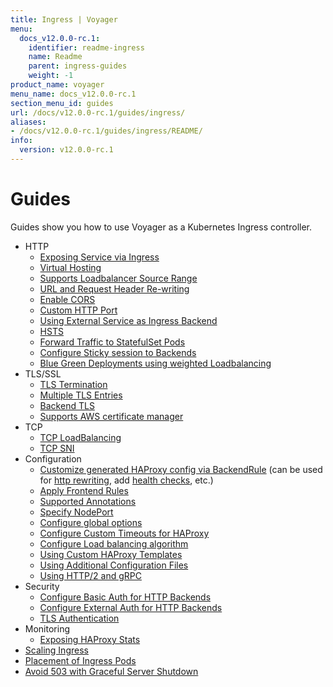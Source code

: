 ```yaml
---
title: Ingress | Voyager
menu:
  docs_v12.0.0-rc.1:
    identifier: readme-ingress
    name: Readme
    parent: ingress-guides
    weight: -1
product_name: voyager
menu_name: docs_v12.0.0-rc.1
section_menu_id: guides
url: /docs/v12.0.0-rc.1/guides/ingress/
aliases:
- /docs/v12.0.0-rc.1/guides/ingress/README/
info:
  version: v12.0.0-rc.1
---
```


# Guides

Guides show you how to use Voyager as a Kubernetes Ingress controller.

- HTTP
  - [Exposing Service via Ingress](/docs/v12.0.0-rc.1/guides/ingress/http/single-service)
  - [Virtual Hosting](/docs/v12.0.0-rc.1/guides/ingress/http/virtual-hosting)
  - [Supports Loadbalancer Source Range](/docs/v12.0.0-rc.1/guides/ingress/http/source-range)
  - [URL and Request Header Re-writing](/docs/v12.0.0-rc.1/guides/ingress/http/rewrite-rules)
  - [Enable CORS](/docs/v12.0.0-rc.1/guides/ingress/http/cors)
  - [Custom HTTP Port](/docs/v12.0.0-rc.1/guides/ingress/http/custom-http-port)
  - [Using External Service as Ingress Backend](/docs/v12.0.0-rc.1/guides/ingress/http/external-svc)
  - [HSTS](/docs/v12.0.0-rc.1/guides/ingress/http/hsts)
  - [Forward Traffic to StatefulSet Pods](/docs/v12.0.0-rc.1/guides/ingress/http/statefulset-pod)
  - [Configure Sticky session to Backends](/docs/v12.0.0-rc.1/guides/ingress/http/sticky-session)
  - [Blue Green Deployments using weighted Loadbalancing](/docs/v12.0.0-rc.1/guides/ingress/http/blue-green-deployment)
- TLS/SSL
  - [TLS Termination](/docs/v12.0.0-rc.1/guides/ingress/tls/overview)
  - [Multiple TLS Entries](/docs/v12.0.0-rc.1/guides/ingress/tls/multiple-tls)
  - [Backend TLS](/docs/v12.0.0-rc.1/guides/ingress/tls/backend-tls)
  - [Supports AWS certificate manager](/docs/v12.0.0-rc.1/guides/ingress/tls/aws-cert-manager)
- TCP
  - [TCP LoadBalancing](/docs/v12.0.0-rc.1/guides/ingress/tcp/overview)
  - [TCP SNI](/docs/v12.0.0-rc.1/guides/ingress/tcp/tcp-sni)
- Configuration
  - [Customize generated HAProxy config via BackendRule](/docs/v12.0.0-rc.1/guides/ingress/configuration/backend-rule) (can be used for [http rewriting](https://www.haproxy.com/doc/aloha/7.0/haproxy/http_rewriting.html), add [health checks](https://www.haproxy.com/doc/aloha/7.0/haproxy/healthchecks.html), etc.)
  - [Apply Frontend Rules](/docs/v12.0.0-rc.1/guides/ingress/configuration/frontend-rule)
  - [Supported Annotations](/docs/v12.0.0-rc.1/guides/ingress/configuration/annotations)
  - [Specify NodePort](/docs/v12.0.0-rc.1/guides/ingress/configuration/node-port)
  - [Configure global options](/docs/v12.0.0-rc.1/guides/ingress/configuration/default-options)
  - [Configure Custom Timeouts for HAProxy](/docs/v12.0.0-rc.1/guides/ingress/configuration/default-timeouts)
  - [Configure Load balancing algorithm](/docs/v12.0.0-rc.1/guides/ingress/configuration/loadbalance-algorithm)
  - [Using Custom HAProxy Templates](/docs/v12.0.0-rc.1/guides/ingress/configuration/custom-templates)
  - [Using Additional Configuration Files](/docs/v12.0.0-rc.1/guides/ingress/configuration/config-volumes)
  - [Using HTTP/2 and gRPC](/docs/v12.0.0-rc.1/guides/ingress/configuration/http-2)
- Security
  - [Configure Basic Auth for HTTP Backends](/docs/v12.0.0-rc.1/guides/ingress/security/basic-auth)
  - [Configure External Auth for HTTP Backends](/docs/v12.0.0-rc.1/guides/ingress/security/oauth)
  - [TLS Authentication](/docs/v12.0.0-rc.1/guides/ingress/security/tls-auth)
- Monitoring
  - [Exposing HAProxy Stats](/docs/v12.0.0-rc.1/guides/ingress/monitoring/haproxy-stats)
- [Scaling Ingress](/docs/v12.0.0-rc.1/guides/ingress/scaling)
- [Placement of Ingress Pods](/docs/v12.0.0-rc.1/guides/ingress/pod-placement)
- [Avoid 503 with Graceful Server Shutdown](/docs/v12.0.0-rc.1/guides/ingress/graceful-reload)